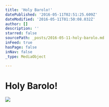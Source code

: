 ```yaml
---
title: 'Holy Barolo!'
datePublished: '2016-05-11T02:51:25.609Z'
dateModified: '2016-05-11T01:50:08.032Z'
author: []
description: ''
starred: false
sourcePath: _posts/2016-05-11-holy-barolo.md
inFeed: true
hasPage: false
inNav: false
_type: MediaObject

---
```

# Holy Barolo!
![](https://the-grid-user-content.s3-us-west-2.amazonaws.com/7c64504a-c27e-4ddd-b7d6-a0bcf774ef43.jpg)